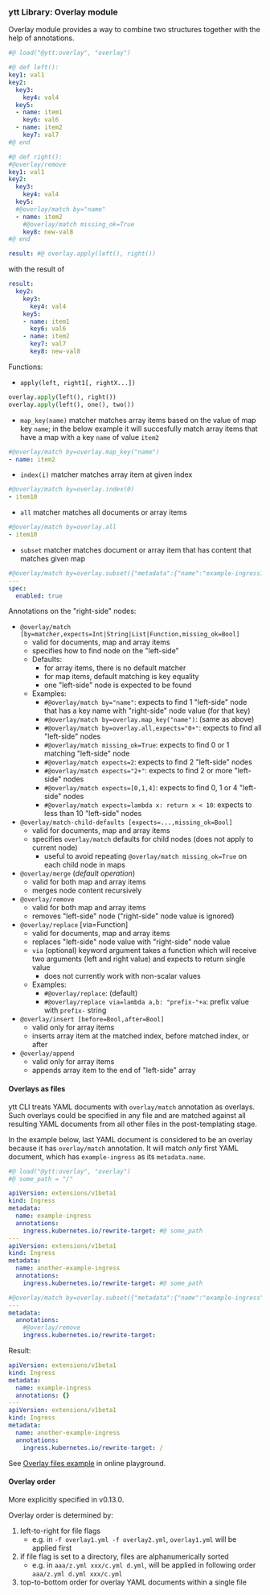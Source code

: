 ### ytt Library: Overlay module

Overlay module provides a way to combine two structures together with the help of annotations.

```yaml
#@ load("@ytt:overlay", "overlay")

#@ def left():
key1: val1
key2:
  key3:
    key4: val4
  key5:
  - name: item1
    key6: val6
  - name: item2
    key7: val7
#@ end

#@ def right():
#@overlay/remove
key1: val1
key2:
  key3:
    key4: val4
  key5:
  #@overlay/match by="name"
  - name: item2
    #@overlay/match missing_ok=True
    key8: new-val8
#@ end

result: #@ overlay.apply(left(), right())
```

with the result of

```yaml
result:
  key2:
    key3:
      key4: val4
    key5:
    - name: item1
      key6: val6
    - name: item2
      key7: val7
      key8: new-val8
```

Functions:

- `apply(left, right1[, rightX...])`
```python
overlay.apply(left(), right())
overlay.apply(left(), one(), two())
```

- `map_key(name)` matcher matches array items based on the value of map key `name`; in the below example it will succesfully match array items that have a map with a key `name` of value `item2`
```yaml
#@overlay/match by=overlay.map_key("name")
- name: item2
```

- `index(i)` matcher matches array item at given index
```yaml
#@overlay/match by=overlay.index(0)
- item10
```

- `all` matcher matches all documents or array items
```yaml
#@overlay/match by=overlay.all
- item10
```

- `subset` matcher matches document or array item that has content that matches given map
```yaml
#@overlay/match by=overlay.subset({"metadata":{"name":"example-ingress1"}})
---
spec:
  enabled: true
```

Annotations on the "right-side" nodes:

- `@overlay/match [by=matcher,expects=Int|String|List|Function,missing_ok=Bool]`
  - valid for documents, map and array items
  - specifies how to find node on the "left-side"
  - Defaults:
    - for array items, there is no default matcher
    - for map items, default matching is key equality
    - one "left-side" node is expected to be found
  - Examples:
    - `#@overlay/match by="name"`: expects to find 1 "left-side" node that has a key name with "right-side" node value (for that key)
    - `#@overlay/match by=overlay.map_key("name")`: (same as above)
    - `#@overlay/match by=overlay.all,expects="0+"`: expects to find all "left-side" nodes
    - `#@overlay/match missing_ok=True`: expects to find 0 or 1 matching "left-side" node
    - `#@overlay/match expects=2`: expects to find 2 "left-side" nodes
    - `#@overlay/match expects="2+"`: expects to find 2 or more "left-side" nodes
    - `#@overlay/match expects=[0,1,4]`: expects to find 0, 1 or 4 "left-side" nodes
    - `#@overlay/match expects=lambda x: return x < 10`: expects to less than 10 "left-side" nodes
- `@overlay/match-child-defaults [expects=...,missing_ok=Bool]`
  - valid for documents, map and array items
  - specifies `overlay/match` defaults for child nodes (does not apply to current node)
    - useful to avoid repeating `@overlay/match missing_ok=True` on each child node in maps
- `@overlay/merge` (*default operation*)
  - valid for both map and array items
  - merges node content recursively
- `@overlay/remove`
  - valid for both map and array items
  - removes "left-side" node ("right-side" node value is ignored)
- `@overlay/replace` [via=Function]
  - valid for documents, map and array items
  - replaces "left-side" node value with "right-side" node value
  - `via` (optional) keyword argument takes a function which will receive two arguments (left and right value) and expects to return single value
    - does not currently work with non-scalar values
  - Examples:
    - `#@overlay/replace`: (default)
    - `#@overlay/replace via=lambda a,b: "prefix-"+a`: prefix value with `prefix-` string
- `@overlay/insert [before=Bool,after=Bool]`
	- valid only for array items
  - inserts array item at the matched index, before matched index, or after
- `@overlay/append`
  - valid only for array items
  - appends array item to the end of "left-side" array

#### Overlays as files

ytt CLI treats YAML documents with `overlay/match` annotation as overlays. Such overlays could be specified in any file and are matched against all resulting YAML documents from all other files in the post-templating stage.

In the example below, last YAML document is considered to be an overlay because it has `overlay/match` annotation. It will match *only* first YAML document, which has `example-ingress` as its `metadata.name`.

```yaml
#@ load("@ytt:overlay", "overlay")
#@ some_path = "/"

apiVersion: extensions/v1beta1
kind: Ingress
metadata:
  name: example-ingress
  annotations:
    ingress.kubernetes.io/rewrite-target: #@ some_path
---
apiVersion: extensions/v1beta1
kind: Ingress
metadata:
  name: another-example-ingress
  annotations:
    ingress.kubernetes.io/rewrite-target: #@ some_path

#@overlay/match by=overlay.subset({"metadata":{"name":"example-ingress"}})
---
metadata:
  annotations:
    #@overlay/remove
    ingress.kubernetes.io/rewrite-target:
```

Result:

```yaml
apiVersion: extensions/v1beta1
kind: Ingress
metadata:
  name: example-ingress
  annotations: {}
---
apiVersion: extensions/v1beta1
kind: Ingress
metadata:
  name: another-example-ingress
  annotations:
    ingress.kubernetes.io/rewrite-target: /
```

See [Overlay files example](https://get-ytt.io/#example:example-overlay-files) in online playground.

#### Overlay order

More explicitly specified in v0.13.0.

Overlay order is determined by:

1. left-to-right for file flags
    - e.g. in `-f overlay1.yml -f overlay2.yml`, `overlay1.yml` will be applied first
1. if file flag is set to a directory, files are alphanumerically sorted
    - e.g. in `aaa/z.yml xxx/c.yml d.yml`, will be applied in following order `aaa/z.yml d.yml xxx/c.yml`
1. top-to-bottom order for overlay YAML documents within a single file

